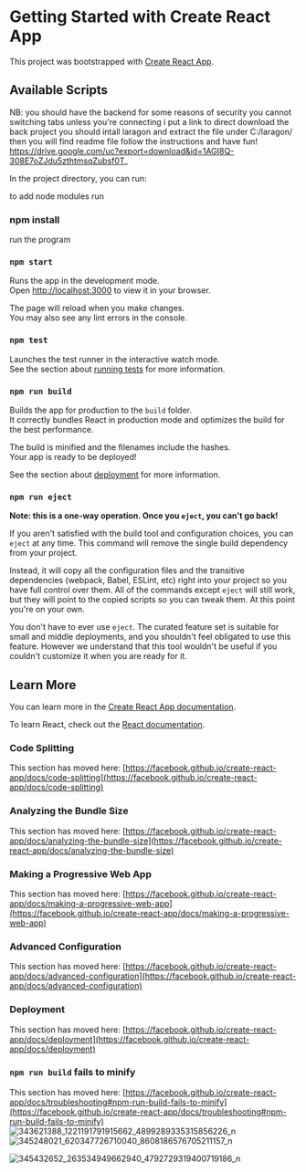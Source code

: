 # Getting Started with Create React App

This project was bootstrapped with [Create React App](https://github.com/facebook/create-react-app).
## Available Scripts
NB: you should have the backend for some reasons of security you cannot switching tabs unless you're connecting i put a link to 
direct download the back project you should intall laragon and extract the file under 
C:/laragon/ then you will find readme file follow the instructions and have fun!
https://drive.google.com/uc?export=download&id=1AGI8Q-308E7oZJdu5zthtmsqZubsf0T_

In the project directory, you can run:

to add node modules run
### npm install
run the program 
### `npm start`

Runs the app in the development mode.\
Open [http://localhost:3000](http://localhost:3000) to view it in your browser.

The page will reload when you make changes.\
You may also see any lint errors in the console.

### `npm test`

Launches the test runner in the interactive watch mode.\
See the section about [running tests](https://facebook.github.io/create-react-app/docs/running-tests) for more information.

### `npm run build`

Builds the app for production to the `build` folder.\
It correctly bundles React in production mode and optimizes the build for the best performance.

The build is minified and the filenames include the hashes.\
Your app is ready to be deployed!

See the section about [deployment](https://facebook.github.io/create-react-app/docs/deployment) for more information.

### `npm run eject`

**Note: this is a one-way operation. Once you `eject`, you can't go back!**

If you aren't satisfied with the build tool and configuration choices, you can `eject` at any time. This command will remove the single build dependency from your project.

Instead, it will copy all the configuration files and the transitive dependencies (webpack, Babel, ESLint, etc) right into your project so you have full control over them. All of the commands except `eject` will still work, but they will point to the copied scripts so you can tweak them. At this point you're on your own.

You don't have to ever use `eject`. The curated feature set is suitable for small and middle deployments, and you shouldn't feel obligated to use this feature. However we understand that this tool wouldn't be useful if you couldn't customize it when you are ready for it.

## Learn More

You can learn more in the [Create React App documentation](https://facebook.github.io/create-react-app/docs/getting-started).

To learn React, check out the [React documentation](https://reactjs.org/).

### Code Splitting

This section has moved here: [https://facebook.github.io/create-react-app/docs/code-splitting](https://facebook.github.io/create-react-app/docs/code-splitting)

### Analyzing the Bundle Size

This section has moved here: [https://facebook.github.io/create-react-app/docs/analyzing-the-bundle-size](https://facebook.github.io/create-react-app/docs/analyzing-the-bundle-size)

### Making a Progressive Web App

This section has moved here: [https://facebook.github.io/create-react-app/docs/making-a-progressive-web-app](https://facebook.github.io/create-react-app/docs/making-a-progressive-web-app)

### Advanced Configuration

This section has moved here: [https://facebook.github.io/create-react-app/docs/advanced-configuration](https://facebook.github.io/create-react-app/docs/advanced-configuration)

### Deployment

This section has moved here: [https://facebook.github.io/create-react-app/docs/deployment](https://facebook.github.io/create-react-app/docs/deployment)

### `npm run build` fails to minify

This section has moved here: [https://facebook.github.io/create-react-app/docs/troubleshooting#npm-run-build-fails-to-minify](https://facebook.github.io/create-react-app/docs/troubleshooting#npm-run-build-fails-to-minify)
![343621388_1221191791915662_4899289335315856226_n](https://github.com/chyesser/mycalendar/assets/124065191/9ce81782-cfd0-4ec5-917c-2e86c3fdd2d5)
![345248021_620347726710040_8608186576705211157_n](https://github.com/chyesser/mycalendar/assets/124065191/3fba792a-5db8-4574-8d47-d47ddf51311a)

![345432652_263534949662940_4792729319400719186_n](https://github.com/chyesser/mycalendar/assets/124065191/232c1c9f-90a3-443c-8e81-588330098ade)

